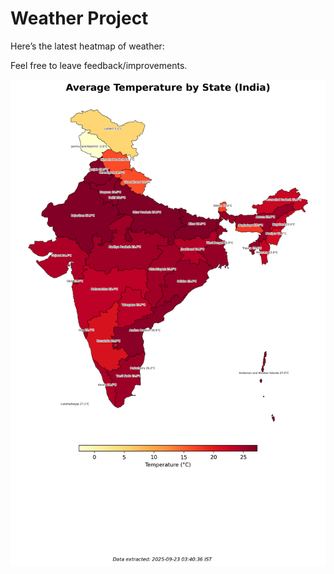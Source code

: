 # Weather Project

Here’s the latest heatmap of weather:

Feel free to leave feedback/improvements.

![India Heatmap](docs/assets/india_heatmap.png?v=D1C95E)
